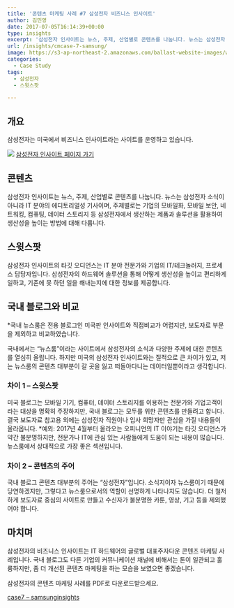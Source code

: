 ```yaml
---
title: '콘텐츠 마케팅 사례 #7 삼성전자 비즈니스 인사이트'
author: 김민영
date: 2017-07-05T16:14:39+00:00
type: insights
excerpt: '삼성전자 인사이트는 뉴스, 주제, 산업별로 콘텐츠를 나눕니다. 뉴스는 삼성전자 소식이 아니라 IT 분야의 에디토리얼성 기사이며, 주제별로는 기업의 모바일화, 모바일 보안, 네트워킹, 컴퓨팅, 데이터 스토리지 등 삼성전자에서 생산하는 제품과 솔루션을 활용하여 생산성을 높이는 방법에 대해 다룹니다.&nbsp'
url: /insights/cmcase-7-samsung/
image: https://s3-ap-northeast-2.amazonaws.com/ballast-website-images/wp-content/uploads/2017/08/15105950/img-2.png
categories:
  - Case Study
tags:
  - 삼성전자
  - 스윗스팟

---
```

## 개요

삼성전자는 미국에서 비즈니스 인사이트라는 사이트를 운영하고 있습니다.

![](https://s3-ap-northeast-2.amazonaws.com/ballast-website-images/wp-content/uploads/2017/07/삼성전자인사이트-2-1024x583.png)
[삼성전자 인사이트 페이지 가기](https://insights.samsung.com)
&nbsp;

## 콘텐츠
삼성전자 인사이트는 뉴스, 주제, 산업별로 콘텐츠를 나눕니다. 뉴스는 삼성전자 소식이 아니라 IT 분야의 에디토리얼성 기사이며, 주제별로는 기업의 모바일화, 모바일 보안, 네트워킹, 컴퓨팅, 데이터 스토리지 등 삼성전자에서 생산하는 제품과 솔루션을 활용하여 생산성을 높이는 방법에 대해 다룹니다.

## 스윗스팟
삼성전자 인사이트의 타깃 오디언스는 IT 분야 전문가와 기업의 IT/테크놀러지, 프로세스 담당자입니다. 삼성전자의 하드웨어 솔루션을 통해 어떻게 생산성을 높이고 편리하게 일하고, 기존에 못 하던 일을 해내는지에 대한 정보를 제공합니다.

## 국내 블로그와 비교
*국내 뉴스룸은 전용 블로그인 미국판 인사이트와 직접비교가 어렵지만, 보도자료 부문을 제외하고 비교하였습니다.

국내에서는 “뉴스룸”이라는 사이트에서 삼성전자의 소식과 다양한 주제에 대한 콘텐츠를 열심히 올립니다. 하지만 미국의 삼성전자 인사이트와는 질적으로 큰 차이가 있고, 저는 뉴스룸의 콘텐츠 대부분이 갈 곳을 잃고 떠돌아다니는 데이터일뿐이라고 생각합니다.

      
### 차이 1 &#8211; 스윗스팟
미국 블로그는 모바일 기기, 컴퓨터, 데이터 스토리지를 이용하는 전문가와 기업고객이라는 대상을 명확히 주장하지만, 국내 블로그는 모두를 위한 콘텐츠를 만들려고 합니다. 결국 보도자료 참고용 외에는 삼성전자 직원이나 입사 희망자만 관심을 가질 내용들이 올라옵니다. *예외: 2017년 4월부터 올라오는 오피니언의 IT 이야기는 타깃 오디언스가 약간 불분명하지만, 전문가나 IT에 관심 있는 사람들에게 도움이 되는 내용이 많습니다. 뉴스룸에서 상대적으로 가장 좋은 섹션입니다.

### 차이 2 &#8211; 콘텐츠의 주어
국내 블로그 콘텐츠 대부분의 주어는 “삼성전자”입니다. 소식지이자 뉴스룸이기 때문에 당연하겠지만, 그렇다고 뉴스룸으로서의 역할이 선명하게 나타나지도 않습니다. 더 철저하게 보도자료 중심의 사이트로 만들고 수신자가 불분명한 카툰, 영상, 기고 등을 제외했어야 합니다.

## 마치며
삼성전자의 비즈니스 인사이트는 IT 하드웨어의 글로벌 대표주자다운 콘텐츠 마케팅 사례입니다. 국내 블로그도 다른 기업의 커뮤니케이션 채널에 비해서는 톤이 일관되고 훌륭하지만, 좀 더 개선된 콘텐츠 마케팅을 하는 모습을 보였으면 좋겠습니다.

삼성전자의 콘텐츠 마케팅 사례를 PDF로 다운로드받으세요.

[case7 &#8211; samsunginsights][1]

 [1]: /files/case7-samsunginsights.pdf